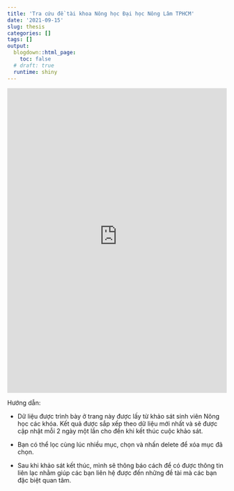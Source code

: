 ```yaml
---
title: 'Tra cứu đề tài khoa Nông học Đại học Nông Lâm TPHCM'
date: '2021-09-15'
slug: thesis
categories: []
tags: []
output:
  blogdown::html_page:
    toc: false
  # draft: true
  runtime: shiny
---
```


<iframe height="700" width="100%" frameborder="no" src="https://phuongthaost13.shinyapps.io/khoaluan/"> </iframe>


Hướng dẫn:

- Dữ liệu được trình bày ở trang này được lấy từ khảo sát sinh viên Nông học các khóa. Kết quả được sắp xếp theo dữ liệu mới nhất và sẽ được cập nhật mỗi 2 ngày một lần cho đến khi kết thúc cuộc khảo sát. 

- Bạn có thể lọc cùng lúc nhiều mục, chọn và nhấn delete để xóa mục đã chọn.

- Sau khi khảo sát kết thúc, mình sẽ thông báo cách để có được thông tin liên lạc nhằm giúp các bạn liên hệ được đến những đề tài mà các bạn đặc biệt quan tâm.





